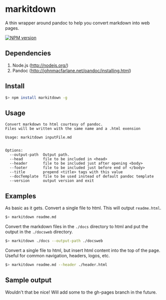 # markitdown

A thin wrapper around pandoc to help you convert markdown into web pages.

[![NPM version](https://badge.fury.io/js/markitdown.png)](http://badge.fury.io/js/markitdown)

## Dependencies

1. Node.js (http://nodejs.org/)
2. Pandoc (http://johnmacfarlane.net/pandoc/installing.html)

## Install

```bash
$> npm install markitdown -g
```

## Usage

	Convert markdown to html courtesy of pandoc.
	Files will be written with the same name and a .html exension

	Usage: markitdown inputFile.md


	Options:
	  --output-path  Output path.                                  
	  --head         file to be included in <head>                 
	  --header       file to be included just after opening <body> 
	  --footer       file to be included just before end of </body>
	  --title        prepend <title> tags with this value
	  --docTemplate  file to be used instead of default pandoc template
	  --version      output version and exit

## Examples

As basic as it gets. Convert a single file to html.  This will output `readme.html`.

```bash
$> markitdown readme.md
```

Convert the markdown files in the `./docs` directory to html and put the output in the `./docsweb` directory.

```bash
$> markitdown ./docs --output-path ./docsweb
```

Convert a single file to html, but insert html content into the top of the page. Useful for common navigation, headers, logos, etc.

```bash
$> markitdown readme.md --header ./header.html
```

## Sample output

Wouldn't that be nice!  Will add some to the gh-pages branch in the future.